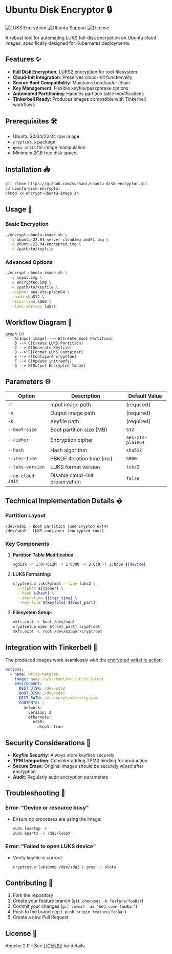 # Ubuntu Disk Encryptor 🔒

![LUKS Encryption](https://img.shields.io/badge/Encryption-LUKS2-blue)
![Ubuntu Support](https://img.shields.io/badge/Ubuntu-20.04|22.04-orange)
![License](https://img.shields.io/badge/License-Apache_2.0-blue)

A robust tool for automating LUKS full-disk encryption on Ubuntu cloud images, specifically designed for Kubernetes deployments.

## Features ✨

- **Full Disk Encryption**: LUKS2 encryption for root filesystem
- **Cloud-Init Integration**: Preserves cloud-init functionality
- **Secure Boot Compatibility**: Maintains bootloader chain
- **Key Management**: Flexible keyfile/passphrase options
- **Automated Partitioning**: Handles partition table modifications
- **Tinkerbell Ready**: Produces images compatible with Tinkerbell workflows

## Prerequisites 🛠️

- Ubuntu 20.04/22.04 raw image
- `cryptsetup` package
- `qemu-utils` for image manipulation
- Minimum 2GB free disk space

## Installation 📥

```bash
git clone https://github.com/ssahani/ubuntu-disk-encryptor.git
cd ubuntu-disk-encryptor
chmod +x encrypt-ubuntu-image.sh
```

## Usage 🚀

### Basic Encryption
```bash
./encrypt-ubuntu-image.sh \
  -i ubuntu-22.04-server-cloudimg-amd64.img \
  -o ubuntu-22.04-encrypted.img \
  -k /path/to/keyfile
```

### Advanced Options
```bash
./encrypt-ubuntu-image.sh \
  -i input.img \
  -o encrypted.img \
  -k /path/to/keyfile \
  --cipher aes-xts-plain64 \
  --hash sha512 \
  --iter-time 5000 \
  --luks-version luks2
```

## Workflow Diagram 🔄

```mermaid
graph LR
    A[Input Image] --> B[Create Boot Partition]
    B --> C[Create LUKS Partition]
    C --> D[Generate Keyfile]
    D --> E[Format LUKS Container]
    E --> F[Configure crypttab]
    F --> G[Update initramfs]
    G --> H[Output Encrypted Image]
```

## Parameters ⚙️

| Option            | Description                          | Default Value         |
|-------------------|--------------------------------------|-----------------------|
| `-i`              | Input image path                    | (required)            |
| `-o`              | Output image path                   | (required)            |
| `-k`              | Keyfile path                        | (required)            |
| `--boot-size`     | Boot partition size (MB)            | `512`                 |
| `--cipher`        | Encryption cipher                   | `aes-xts-plain64`     |
| `--hash`          | Hash algorithm                      | `sha512`              |
| `--iter-time`     | PBKDF iteration time (ms)           | `5000`                |
| `--luks-version`  | LUKS format version                 | `luks2`               |
| `--no-cloud-init` | Disable cloud-init preservation     | `false`               |

## Technical Implementation Details �

### Partition Layout
```
/dev/sda1 - Boot partition (unencrypted ext4)
/dev/sda2 - LUKS container (encrypted root)
```

### Key Components
1. **Partition Table Modification**:
   ```bash
   sgdisk -n 1:0:+512M -t 1:8300 -n 2:0:0 -t 2:8309 ${device}
   ```

2. **LUKS Formatting**:
   ```bash
   cryptsetup luksFormat --type luks2 \
     --cipher ${cipher} \
     --hash ${hash} \
     --iter-time ${iter_time} \
     --key-file ${keyfile} ${root_part}
   ```

3. **Filesystem Setup**:
   ```bash
   mkfs.ext4 -L boot /dev/sda1
   cryptsetup open ${root_part} cryptroot
   mkfs.ext4 -L root /dev/mapper/cryptroot
   ```

## Integration with Tinkerbell 🔗

The produced images work seamlessly with the [encrypted writefile action](https://github.com/ssahani/actions/tree/main/writefile):

```yaml
actions:
  - name: write-netplan
    image: quay.io/ssahani/writefile:latest
    environment:
      DEST_DISK: /dev/sda2
      BOOT_DISK: /dev/sda1
      DEST_PATH: /etc/netplan/config.yaml
      CONTENTS: |
        network:
          version: 2
          ethernets:
            eth0:
              dhcp4: true
```

## Security Considerations 🔐

- **Keyfile Security**: Always store keyfiles securely
- **TPM Integration**: Consider adding TPM2 binding for production
- **Secure Erase**: Original images should be securely wiped after encryption
- **Audit**: Regularly audit encryption parameters

## Troubleshooting 🐛

### Error: "Device or resource busy"
- Ensure no processes are using the image:
  ```bash
  sudo losetup -D
  sudo kpartx -d /dev/loopX
  ```

### Error: "Failed to open LUKS device"
- Verify keyfile is correct:
  ```bash
  cryptsetup luksDump /dev/sda2 | grep -i slots
  ```

## Contributing 🤝

1. Fork the repository
2. Create your feature branch (`git checkout -b feature/fooBar`)
3. Commit your changes (`git commit -am 'Add some fooBar'`)
4. Push to the branch (`git push origin feature/fooBar`)
5. Create a new Pull Request

## License 📄

Apache 2.0 - See [LICENSE](LICENSE) for details.
